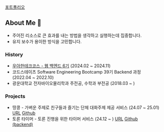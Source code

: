[포트폴리오](https://brass-thrush-37b.notion.site/1913d31d255380f99874eaef6d071bb6?pvs=74)

## About Me 👋

- 주어진 리소스로 큰 효과를 내는 방법을 생각하고 실행하는데 집중합니다.
- 유지 보수가 용이한 방식을 고민합니다.

### History

- [우아한테크코스 - 웹 백엔드 6기](./2024/WOOWA_COURSE.md) (2024.02 ~ 2024.11)
- 코드스테이츠 Software Engineering Bootcamp 39기 Backend 과정 (2022.04 ~ 2022.10)
- 광운대학교 전자바이오물리학과 주전공, 수학과 부전공 (2018.03 ~ )

### Projects

- 땅콩 - 가벼운 주제로 친구들과 즐기는 단체 대화주제 제공 서비스 (24.07 ~ 25.01) [URL](https://ddangkong.kr/) [Github](https://github.com/woowacourse-teams/2024-ddangkong)
- 토론 타이머 - 토론 진행을 위한 타이머 서비스 (24.12 ~ ) [URL](https://www.debate-timer.com/) [Github (backend)](https://github.com/debate-timer/debate-timer-be)
